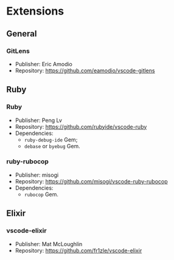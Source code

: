 # Extensions

## General

### GitLens

* Publisher: Eric Amodio
* Repository: https://github.com/eamodio/vscode-gitlens

## Ruby

### Ruby

* Publisher: Peng Lv
* Repository: https://github.com/rubyide/vscode-ruby
* Dependencies:
  * ```ruby-debug-ide``` Gem;
  * ```debase``` or ```byebug``` Gem.
  
### ruby-rubocop

* Publisher: misogi
* Repository: https://github.com/misogi/vscode-ruby-rubocop
* Dependencies:
  * ```rubocop``` Gem.

## Elixir

### vscode-elixir

* Publisher: Mat McLoughlin
* Repository: https://github.com/fr1zle/vscode-elixir
